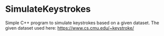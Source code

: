 # SimulateKeystrokes
Simple C++ program to simulate keystrokes based on a given dataset. The given dataset used here: https://www.cs.cmu.edu/~keystroke/
